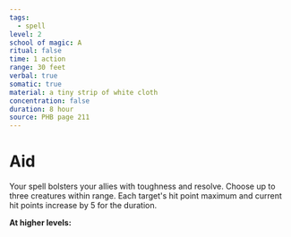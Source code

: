 ```yaml
---
tags:
  - spell
level: 2
school of magic: A
ritual: false
time: 1 action
range: 30 feet
verbal: true
somatic: true
material: a tiny strip of white cloth
concentration: false
duration: 8 hour
source: PHB page 211
---
```

# Aid
Your spell bolsters your allies with toughness and resolve. Choose up to three creatures within range. Each target's hit point maximum and current hit points increase by 5 for the duration.

**At higher levels:** 